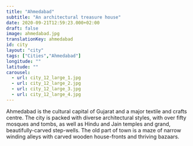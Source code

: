 ```yaml
---
title: "Ahmedabad"
subtitle: "An architectural treasure house"
date: 2020-09-21T12:59:23.000+02:00
draft: false
image: ahmedabad.jpg
translationKey: ahmedabad
id: city
layout: "city" 
tags: ["Cities","Ahmedabad"]
longitude: ""
latitude: ""
carousel:
  - url: city_12_large_1.jpg
  - url: city_12_large_2.jpg
  - url: city_12_large_3.jpg
  - url: city_12_large_4.jpg
---
```

Ahmedabad is the cultural capital of Gujarat and a major textile and crafts centre. The city is packed with diverse architectural styles, with over fifty mosques and tombs, as well as Hindu and Jain temples and grand, beautifully-carved step-wells. The old part of town is a maze of narrow winding alleys with carved wooden house-fronts and thriving bazaars.
